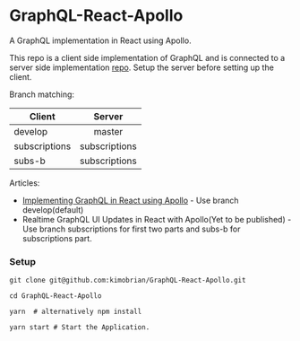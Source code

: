 # GraphQL-React-Apollo
A GraphQL implementation in React using Apollo.

This repo is a client side implementation of GraphQL and is connected to a server side implementation [repo](https://github.com/kimobrian/GraphQL-Express). Setup the server before setting up the client.

Branch matching:

| Client   |      Server      |
|----------|:-------------:|
| develop |  master |
| subscriptions |    subscriptions   |
| subs-b <For subscriptions part in article> | subscriptions |

Articles:
- [Implementing GraphQL in React using Apollo](https://scotch.io/tutorials/implementing-graphql-in-react-using-apollo) - Use branch develop(default)
- Realtime GraphQL UI Updates in React with Apollo(Yet to be published) - Use branch subscriptions for first two parts and subs-b for subscriptions part.
### Setup

```
git clone git@github.com:kimobrian/GraphQL-React-Apollo.git

cd GraphQL-React-Apollo

yarn  # alternatively npm install

yarn start # Start the Application.

```
